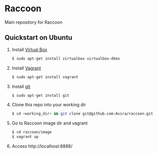 Raccoon
=======

Main repository for Raccoon


Quickstart on Ubuntu
--------------------

1. Install [Virtual Box](https://www.virtualbox.org/wiki/Downloads)

   ```bash
   $ sudo apt-get install virtualbox virtualbox-dkms
   ```

2. Install [Vagrant](https://www.vagrantup.com/downloads.html)
    ```bash
   $ sudo apt-get install vagrant
   ```

3. Install [git](https://git-scm.com/downloads)

   ```bash
   $ sudo apt-get install git
   ```

4. Clone this repo into your working dir

   ```bash
   $ cd <working_dir> && git clone git@github.com:Avira/raccoon.git
   ```

5. Go to Raccoon image dir and vagrant

   ```bash
   $ cd raccoon/image
   $ vagrant up
   ```

6. Access http://localhost:8888/


